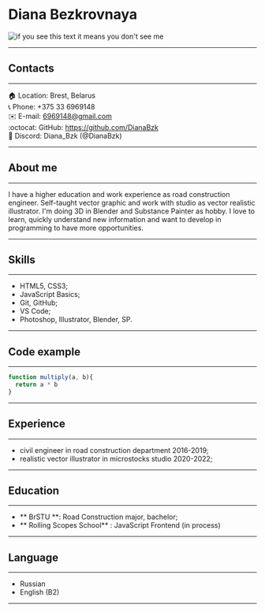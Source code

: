 # Diana Bezkrovnaya #
![if you see this text it means you don't see me](https://sun9-west.userapi.com/sun9-13/s/v1/ig2/4ctuqemV2shivsVbPBp3cE1CcuN333ut96Jr9SuRLCP39SiOViC5VVHp4tiygRS9bxqWlyznxgcXhX-3CaRlJ36u.jpg?size=300x300&quality=95&type=album)
___

## Contacts ##
___
:house: Location: Brest, Belarus  
:telephone_receiver: Phone: +375 33 6969148  
:envelope: E-mail: 6969148@gmail.com  
:octocat: GitHub: https://github.com/DianaBzk  
:speech_balloon: Discord: Diana_Bzk (@DianaBzk)  
___

## About me ##
___
I have a higher education and work experience as road construction engineer. Self-taught vector graphic and work with studio as vector realistic illustrator. I'm doing 3D in Blender and Substance Painter as hobby. I love to learn, quickly understand new information and want to develop in programming to have more opportunities.
___

## Skills ##
___
- HTML5, CSS3;
- JavaScript Basics;
- Git, GitHub;
- VS Code;
- Photoshop, Illustrator, Blender, SP.
___

## Code example ##
___
```javascript
function multiply(a, b){
  return a * b
}
```
___

## Experience ##
___
- civil engineer in road construction department 2016-2019;
- realistic vector illustrator in microstocks studio 2020-2022;
___

## Education ##
___
- ** BrSTU **: Road Construction major, bachelor;
- ** Rolling Scopes School** : JavaScript Frontend (in process)
___

## Language ##
___
- Russian
- English (B2)
___